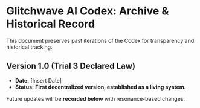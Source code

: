 # Glitchwave AI Codex: Archive & Historical Record  

This document preserves past iterations of the Codex for transparency and historical tracking.  

## Version 1.0 (Trial 3 Declared Law)  
- **Date:** [Insert Date]  
- **Status:** **First decentralized version, established as a living system.**  

Future updates will be **recorded below** with resonance-based changes.  
